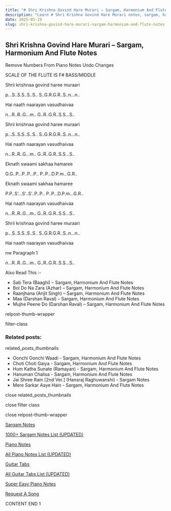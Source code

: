 ```yaml
---
title: "# Shri Krishna Govind Hare Murari – Sargam, Harmonium And Flute Notes"
description: "Learn # Shri Krishna Govind Hare Murari notes, sargam, harmonium notations and flute notes. Easy step-by-step tutorial for beginners."
date: 2025-05-19
slug: shri-krishna-govind-hare-murari-sargam-harmonium-and-flute-notes
---
```


## Shri Krishna Govind Hare Murari – Sargam, Harmonium And Flute Notes

Remove Numbers From Piano Notes
Undo Changes

SCALE OF THE FLUTE IS F# BASS/MIDDLE

Shrii krishnaa govind haree muraari

p…S..S.S..S..S.. S..G.R.G.R..S..n…n..

Hai naath naarayan vasudhaivaa

n…R..R..G…m.. G..R..G.R..S.S…S..

Shrii krishnaa govind haree muraari

p…S..S.S..S..S.. S..G.R.G.R..S..n…n..

Hai naath naarayan vasudhaivaa

n…R..R..G…m.. G..R..G.R..S.S…S..

Eknath swaami sakhaa hamaree

G.G..P…P..P…P.. P..P…D.P.m…G.R..

Eknath swaami sakhaa hamaree

P.P..S’…S’..S’..P..P.. P..P…D.P.m…G.R..

Hai naath naarayan vasudhaivaa

n…R..R..G…m.. G..R..G.R..S.S…S..

Shrii krishnaa govind haree muraari

p…S..S.S..S..S.. S..G.R.G.R..S..n…n..

Hai naath naarayan vasudhaivaa

nw Paragraph 1

n…R..R..G…m.. G..R..G.R..S.S…S..

Also Read This :-

* Sab Tera (Baaghi) – Sargam, Harmonium And Flute Notes
* Bol Do Na Zara (Azhar) – Sargam, Harmonium And Flute Notes
* Raanjhana (Arijit Singh) – Sargam, Harmonium And Flute Notes
* Maa (Darshan Raval) – Sargam, Harmonium And Flute Notes
* Mujhe Peene Do (Darshan Raval) – Sargam, Harmonium And Flute Notes

relpost-thumb-wrapper

filter-class

### Related posts:

related_posts_thumbnails

* Oonchi Oonchi Waadi - Sargam, Harmonium And Flute Notes
* Choti Choti Gaiya - Sargam, Harmonium And Flute Notes
* Hum Katha Sunate (Ramayan) - Sargam, Harmonium And Flute Notes
* Hanuman Chalisa - Sargam, Harmonium And Flute Notes
* Jai Shree Ram [2nd Ver.] (Hansraj Raghuwanshi) - Sargam Notes
* Mere Sarkar Aaye Hain - Sargam, Harmonium And Flute Notes

close related_posts_thumbnails

close filter class

close relpost-thumb-wrapper

[Sargam Notes](https://www.notationsworld.com/sargam-notes.html)

[1000+ Sargam Notes List (UPDATED)](https://www.notationsworld.com/all-songs-list-sargam-notes.html)

[Piano Notes](https://www.notationsworld.com/piano-notes.html)

[All Piano Notes List (UPDATED)](https://www.notationsworld.com/all-songs-list-piano-notes.html)

[Guitar Tabs](https://www.notationsworld.com/guitar-tabs.html)

[All Guitar Tabs List (UPDATED)](https://www.notationsworld.com/all-songs-list-guitar-tabs.html)

[Super Easy Piano Notes](https://studywall.in/)

[Request A Song](https://www.notationsworld.com/request-a-song.html)

CONTENT END 1

